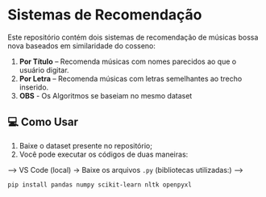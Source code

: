 # Sistemas de Recomendação

Este repositório contém dois sistemas de recomendação de músicas bossa nova baseados em similaridade do cosseno:

1. **Por Título** – Recomenda músicas com nomes parecidos ao que o usuário digitar.
2. **Por Letra** – Recomenda músicas com letras semelhantes ao trecho inserido.
3. **OBS** - Os Algoritmos se baseiam no mesmo dataset
   
## 💻 Como Usar

1. Baixe o dataset presente no repositório;
2. Você pode executar os códigos de duas maneiras:

--> VS Code (local) -> Baixe os arquivos `.py` (bibliotecas utilizadas:)
--> 

```bash
pip install pandas numpy scikit-learn nltk openpyxl

